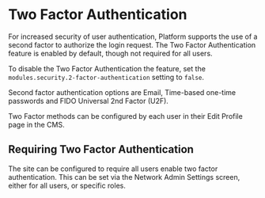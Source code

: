 # Two Factor Authentication

For increased security of user authentication, Platform supports the use of a second factor to authorize the login request. The Two Factor Authentication feature is enabled by default, though not required for all users.

To disable the Two Factor Authentication the feature, set the `modules.security.2-factor-authentication` setting to `false`.

Second factor authentication options are Email, Time-based one-time passwords and FIDO Universal 2nd Factor (U2F).

Two Factor methods can be configured by each user in their Edit Profile page in the CMS.

## Requiring Two Factor Authentication

The site can be configured to require all users enable two factor authentication. This can be set via the Network Admin Settings screen, either for all users, or specific roles.
